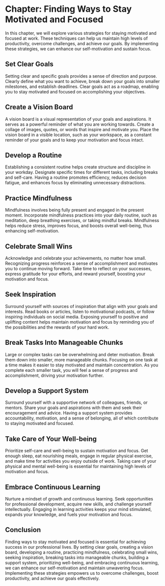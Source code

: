 Chapter: Finding Ways to Stay Motivated and Focused
===================================================

In this chapter, we will explore various strategies for staying motivated and focused at work. These techniques can help us maintain high levels of productivity, overcome challenges, and achieve our goals. By implementing these strategies, we can enhance our self-motivation and sustain focus.

Set Clear Goals
---------------

Setting clear and specific goals provides a sense of direction and purpose. Clearly define what you want to achieve, break down your goals into smaller milestones, and establish deadlines. Clear goals act as a roadmap, enabling you to stay motivated and focused on accomplishing your objectives.

Create a Vision Board
---------------------

A vision board is a visual representation of your goals and aspirations. It serves as a powerful reminder of what you are working towards. Create a collage of images, quotes, or words that inspire and motivate you. Place the vision board in a visible location, such as your workspace, as a constant reminder of your goals and to keep your motivation and focus intact.

Develop a Routine
-----------------

Establishing a consistent routine helps create structure and discipline in your workday. Designate specific times for different tasks, including breaks and self-care. Having a routine promotes efficiency, reduces decision fatigue, and enhances focus by eliminating unnecessary distractions.

Practice Mindfulness
--------------------

Mindfulness involves being fully present and engaged in the present moment. Incorporate mindfulness practices into your daily routine, such as meditation, deep breathing exercises, or taking mindful breaks. Mindfulness helps reduce stress, improves focus, and boosts overall well-being, thus enhancing self-motivation.

Celebrate Small Wins
--------------------

Acknowledge and celebrate your achievements, no matter how small. Recognizing progress reinforces a sense of accomplishment and motivates you to continue moving forward. Take time to reflect on your successes, express gratitude for your efforts, and reward yourself, boosting your motivation and focus.

Seek Inspiration
----------------

Surround yourself with sources of inspiration that align with your goals and interests. Read books or articles, listen to motivational podcasts, or follow inspiring individuals on social media. Exposing yourself to positive and uplifting content helps maintain motivation and focus by reminding you of the possibilities and the rewards of your hard work.

Break Tasks Into Manageable Chunks
----------------------------------

Large or complex tasks can be overwhelming and deter motivation. Break them down into smaller, more manageable chunks. Focusing on one task at a time makes it easier to stay motivated and maintain concentration. As you complete each smaller task, you will feel a sense of progress and accomplishment, driving your motivation further.

Develop a Support System
------------------------

Surround yourself with a supportive network of colleagues, friends, or mentors. Share your goals and aspirations with them and seek their encouragement and advice. Having a support system provides accountability, motivation, and a sense of belonging, all of which contribute to staying motivated and focused.

Take Care of Your Well-being
----------------------------

Prioritize self-care and well-being to sustain motivation and focus. Get enough sleep, eat nourishing meals, engage in regular physical exercise, and make time for activities you enjoy outside of work. Taking care of your physical and mental well-being is essential for maintaining high levels of motivation and focus.

Embrace Continuous Learning
---------------------------

Nurture a mindset of growth and continuous learning. Seek opportunities for professional development, acquire new skills, and challenge yourself intellectually. Engaging in learning activities keeps your mind stimulated, expands your knowledge, and fuels your motivation and focus.

Conclusion
----------

Finding ways to stay motivated and focused is essential for achieving success in our professional lives. By setting clear goals, creating a vision board, developing a routine, practicing mindfulness, celebrating small wins, seeking inspiration, breaking tasks into manageable chunks, building a support system, prioritizing well-being, and embracing continuous learning, we can enhance our self-motivation and maintain unwavering focus. Implementing these strategies empowers us to overcome challenges, boost productivity, and achieve our goals effectively.
